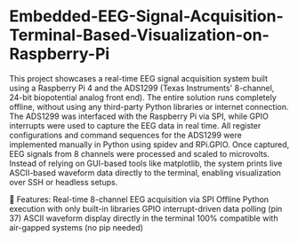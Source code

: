 # Embedded-EEG-Signal-Acquisition-Terminal-Based-Visualization-on-Raspberry-Pi
This project showcases a real-time EEG signal acquisition system built using a Raspberry Pi 4 and the ADS1299 (Texas Instruments' 8-channel, 24-bit biopotential analog front end). The entire solution runs completely offline, without using any third-party Python libraries or internet connection.
The ADS1299 was interfaced with the Raspberry Pi via SPI, while GPIO interrupts were used to capture the EEG data in real time. All register configurations and command sequences for the ADS1299 were implemented manually in Python using spidev and RPi.GPIO.
Once captured, EEG signals from 8 channels were processed and scaled to microvolts. Instead of relying on GUI-based tools like matplotlib, the system prints live ASCII-based waveform data directly to the terminal, enabling visualization over SSH or headless setups.

🔧 Features:
Real-time 8-channel EEG acquisition via SPI
Offline Python execution with only built-in libraries
GPIO interrupt-driven data polling (pin 37)
ASCII waveform display directly in the terminal
100% compatible with air-gapped systems (no pip needed)
